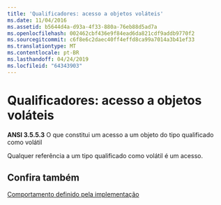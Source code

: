 ```yaml
---
title: 'Qualificadores: acesso a objetos voláteis'
ms.date: 11/04/2016
ms.assetid: b5644d4a-d93a-4f33-880a-76eb88d5ad7a
ms.openlocfilehash: 002462cbf436e9f84ead6da821cdf9addb9770f2
ms.sourcegitcommit: c6f8e6c2daec40ff4effd8ca99a7014a3b41ef33
ms.translationtype: MT
ms.contentlocale: pt-BR
ms.lasthandoff: 04/24/2019
ms.locfileid: "64343903"
---
```

# <a name="qualifiers-access-to-volatile-objects"></a>Qualificadores: acesso a objetos voláteis

**ANSI 3.5.5.3** O que constitui um acesso a um objeto do tipo qualificado como volátil

Qualquer referência a um tipo qualificado como volátil é um acesso.

## <a name="see-also"></a>Confira também

[Comportamento definido pela implementação](../c-language/implementation-defined-behavior.md)
